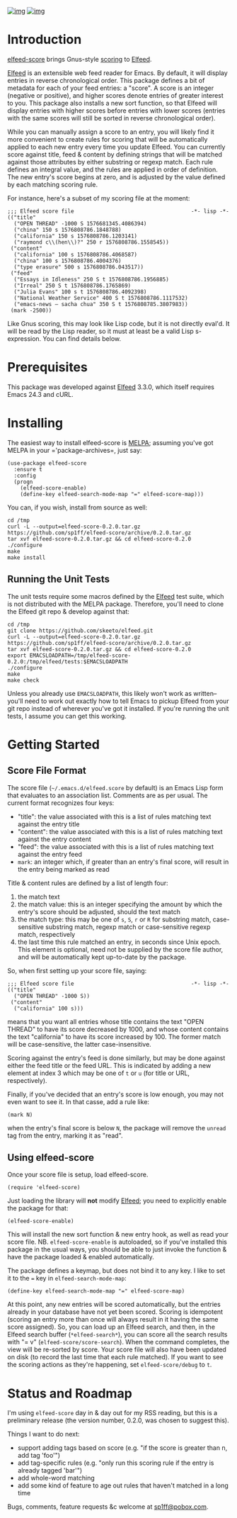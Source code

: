 [![img](https://melpa.org/packages/elfeed-score-badge.svg)](https://melpa.org/#/elfeed-score)
[![img](https://stable.melpa.org/packages/elfeed-score-badge.svg)](https://stable.melpa.org/#/elfeed-score)

# Introduction

[elfeed-score](https://github.com/sp1ff/elfeed-score) brings Gnus-style [scoring](https://www.gnu.org/software/emacs/manual/html_node/gnus/Scoring.html#Scoring) to [Elfeed](https://github.com/skeeto/elfeed).

[Elfeed](https://github.com/skeeto/elfeed) is an extensible web feed reader for Emacs. By default, it will display entries in reverse chronological order. This package defines a bit of metadata for each of your feed entries: a "score". A score is an integer (negative or positive), and higher scores denote entries of greater interest to you. This package also installs a new sort function, so that Elfeed will display entries with higher scores before entries with lower scores (entries with the same scores will still be sorted in reverse chronological order).

While you can manually assign a score to an entry, you will likely find it more convenient to create rules for scoring that will be automatically applied to each new entry every time you update Elfeed. You can currently score against title, feed & content by defining strings that will be matched against those attributes by either substring or regexp match. Each rule defines an integral value, and the rules are applied in order of definition. The new entry's score begins at zero, and is adjusted by the value defined by each matching scoring rule.

For instance, here's a subset of my scoring file at the moment:

    ;;; Elfeed score file                                     -*- lisp -*-
    (("title"
      ("OPEN THREAD" -1000 S 1576681345.4086394)
      ("china" 150 s 1576808786.1848788)
      ("california" 150 s 1576808786.1203141)
      ("raymond c\\(hen\\)?" 250 r 1576808786.1558545))
     ("content"
      ("california" 100 s 1576808786.4068587)
      ("china" 100 s 1576808786.4004376)
      ("type erasure" 500 s 1576808786.043517))
     ("feed"
      ("Essays in Idleness" 250 S t 1576808786.1956885)
      ("Irreal" 250 S t 1576808786.1765869)
      ("Julia Evans" 100 s t 1576808786.4092398)
      ("National Weather Service" 400 S t 1576808786.1117532)
      ("emacs-news – sacha chua" 350 S t 1576808785.3807983))
     (mark -2500))

Like Gnus scoring, this may look like Lisp code, but it is not directly eval'd. It will be read by the Lisp reader, so it must at least be a valid Lisp s-expression. You can find details below.

# Prerequisites

This package was developed against [Elfeed](https://github.com/skeeto/elfeed) 3.3.0, which itself requires Emacs 24.3 and cURL.

# Installing

The easiest way to install elfeed-score is [MELPA](https://github.com/melpa/melpa); assuming you've got MELPA in your ='package-archives=, just say:

    (use-package elfeed-score
      :ensure t
      :config
      (progn
        (elfeed-score-enable)
        (define-key elfeed-search-mode-map "=" elfeed-score-map)))

You can, if you wish, install from source as well:

    cd /tmp
    curl -L --output=elfeed-score-0.2.0.tar.gz https://github.com/sp1ff/elfeed-score/archive/0.2.0.tar.gz
    tar xvf elfeed-score-0.2.0.tar.gz && cd elfeed-score-0.2.0
    ./configure
    make
    make install

## Running the Unit Tests

The unit tests require some macros defined by the [Elfeed](https://github.com/skeeto/elfeed) test suite, which is not distributed with the MELPA package. Therefore, you'll need to clone the Elfeed git repo & develop against that:

    cd /tmp
    git clone https://github.com/skeeto/elfeed.git
    curl -L --output=elfeed-score-0.2.0.tar.gz https://github.com/sp1ff/elfeed-score/archive/0.2.0.tar.gz
    tar xvf elfeed-score-0.2.0.tar.gz && cd elfeed-score-0.2.0
    export EMACSLOADPATH=/tmp/elfeed-score-0.2.0:/tmp/elfeed/tests:$EMACSLOADPATH
    ./configure
    make
    make check

Unless you already use `EMACSLOADPATH`, this likely won't work as written&#x2013; you'll need to work out exactly how to tell Emacs to pickup Elfeed from your git repo instead of wherever you've got it installed. If you're running the unit tests, I assume you can get this working.

# Getting Started

## Score File Format

The score file (`~/.emacs.d/elfeed.score` by default) is an Emacs Lisp form that evaluates to an association list. Comments are as per usual. The current format recognizes four keys:

-   "title": the value associated with this is a list of rules matching text against the entry title
-   "content": the value associated with this is a list of rules matching text against the entry content
-   "feed": the value associated with this is a list of rules matching text against the entry feed
-   `mark`: an integer which, if greater than an entry's final score, will result in the entry being marked as read

Title & content rules are defined by a list of length four:

1.  the match text
2.  the match value: this is an integer specifying the amount by which the entry's score should be adjusted, should the text match
3.  the match type: this may be one of `s`, `S`, `r` or `R` for substring match, case-sensitive substring match, regexp match or case-sensitive regexp match, respectively
4.  the last time this rule matched an entry, in seconds since Unix epoch. This element is optional, need not be supplied by the score file author, and will be automatically kept up-to-date by the package.

So, when first setting up your score file, saying:

    ;;; Elfeed score file                                     -*- lisp -*-
    (("title"
      ("OPEN THREAD" -1000 S))
     ("content"
      ("california" 100 s)))

means that you want all entries whose title contains the text "OPEN THREAD" to have its score decreased by 1000, and whose content contains the text "california" to have its score increased by 100. The former match will be case-sensitive, the latter case-insensitive.

Scoring against the entry's feed is done similarly, but may be done against either the feed title or the feed URL. This is indicated by adding a new element at index 3 which may be one of `t` or `u` (for title or URL, respectively).

Finally, if you've decided that an entry's score is low enough, you may not even want to see it. In that casse, add a rule like:

    (mark N)

when the entry's final score is below `N`, the package will remove the `unread` tag from the entry, marking it as "read".

## Using elfeed-score

Once your score file is setup, load elfeed-score. 

    (require 'elfeed-score)

Just loading the library will **not** modify [Elfeed](https://gitub.com/skeeto/elfeed); you need to explicitly enable the package for that:

    (elfeed-score-enable)

This will install the new sort function & new entry hook, as well as read your score file. NB. `elfeed-score-enable` is autoloaded, so if you've installed this package in the usual ways, you should be able to just invoke the function & have the package loaded & enabled automatically.

The package defines a keymap, but does not bind it to any key. I like to set it to the `=` key in `elfeed-search-mode-map`:

    (define-key elfeed-search-mode-map "=" elfeed-score-map)

At this point, any <span class="underline">new</span> entries will be scored automatically, but the entries already in your database have not yet been scored. Scoring is idempotent (scoring an entry more than once will always result in it having the same score assigned). So, you can load up an Elfeed search, and then, in the Elfeed search buffer (`*elfeed-search*`), you can score all the search results with "= v" (`elfeed-score/score-search`). When the command completes, the view will be re-sorted by score. Your score file will also have been updated on disk (to record the last time that each rule matched).  If you want to see the scoring actions as they're happening, set `elfeed-score/debug` to `t`.

# Status and Roadmap

I'm using `elfeed-score` day in & day out for my RSS reading, but this is a preliminary release (the version number, 0.2.0, was chosen to suggest this).

Things I want to do next:

-   support adding tags based on score (e.g. "if the score is greater than <span class="underline">n</span>, add tag 'foo'")
-   add tag-specific rules (e.g. "only run this scoring rule if the entry is already tagged 'bar'")
-   add whole-word matching
-   add some kind of feature to age out rules that haven't matched in a long time

Bugs, comments, feature requests &c welcome at [sp1ff@pobox.com](sp1ff@pobox.com).